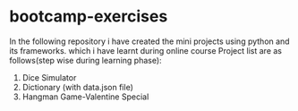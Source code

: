 # bootcamp-exercises
In the following repository i have created the mini projects using python and its frameworks.
which i have learnt during online course
Project list are as follows(step wise during learning phase):
1. Dice Simulator
2. Dictionary (with data.json file)
3. Hangman Game-Valentine Special
